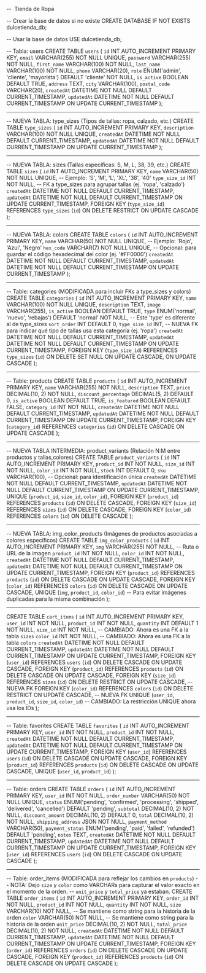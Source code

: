 --  Tienda de Ropa

-- Crear la base de datos si no existe
CREATE DATABASE IF NOT EXISTS dulcetienda_db;

-- Usar la base de datos
USE dulcetienda_db;

-- Tabla: users
CREATE TABLE `users` (
  `id` INT AUTO_INCREMENT PRIMARY KEY,
  `email` VARCHAR(255) NOT NULL UNIQUE,
  `password` VARCHAR(255) NOT NULL,
  `first_name` VARCHAR(100) NOT NULL,
  `last_name` VARCHAR(100) NOT NULL,
  `phone` VARCHAR(20),
  `role` ENUM('admin', 'cliente', 'mayorista') DEFAULT 'cliente' NOT NULL,
  `is_active` BOOLEAN DEFAULT TRUE,
  `address` TEXT,
  `city` VARCHAR(100),
  `postal_code` VARCHAR(20),
  `createdAt` DATETIME NOT NULL DEFAULT CURRENT_TIMESTAMP,
  `updatedAt` DATETIME NOT NULL DEFAULT CURRENT_TIMESTAMP ON UPDATE CURRENT_TIMESTAMP
);

---

-- NUEVA TABLA: type_sizes (Tipos de tallas: ropa, calzado, etc.)
CREATE TABLE `type_sizes` (
  `id` INT AUTO_INCREMENT PRIMARY KEY,
  `description` VARCHAR(100) NOT NULL UNIQUE,
  `createdAt` DATETIME NOT NULL DEFAULT CURRENT_TIMESTAMP,
  `updatedAt` DATETIME NOT NULL DEFAULT CURRENT_TIMESTAMP ON UPDATE CURRENT_TIMESTAMP
);

---

-- NUEVA TABLA: sizes (Tallas específicas: S, M, L, 38, 39, etc.)
CREATE TABLE `sizes` (
  `id` INT AUTO_INCREMENT PRIMARY KEY,
  `name` VARCHAR(50) NOT NULL UNIQUE, -- Ejemplo: 'S', 'M', 'L', 'XL', '38', '40'
  `type_size_id` INT NOT NULL, -- FK a type_sizes para agrupar tallas (ej. 'ropa', 'calzado')
  `createdAt` DATETIME NOT NULL DEFAULT CURRENT_TIMESTAMP,
  `updatedAt` DATETIME NOT NULL DEFAULT CURRENT_TIMESTAMP ON UPDATE CURRENT_TIMESTAMP,
  FOREIGN KEY (`type_size_id`) REFERENCES `type_sizes` (`id`) ON DELETE RESTRICT ON UPDATE CASCADE
);

---

-- NUEVA TABLA: colors
CREATE TABLE `colors` (
  `id` INT AUTO_INCREMENT PRIMARY KEY,
  `name` VARCHAR(50) NOT NULL UNIQUE, -- Ejemplo: 'Rojo', 'Azul', 'Negro'
  `hex_code` VARCHAR(7) NOT NULL UNIQUE, -- Opcional: para guardar el código hexadecimal del color (ej. '#FF0000')
  `createdAt` DATETIME NOT NULL DEFAULT CURRENT_TIMESTAMP,
  `updatedAt` DATETIME NOT NULL DEFAULT CURRENT_TIMESTAMP ON UPDATE CURRENT_TIMESTAMP
);

---

-- Table: categories (MODIFICADA para incluir FKs a type_sizes y colors)
CREATE TABLE `categories` (
  `id` INT AUTO_INCREMENT PRIMARY KEY,
  `name` VARCHAR(100) NOT NULL UNIQUE,
  `description` TEXT,
  `image` VARCHAR(255),
  `is_active` BOOLEAN DEFAULT TRUE,
  `type` ENUM('normal', 'nuevo', 'rebajas') DEFAULT 'normal' NOT NULL, -- Este 'type' es diferente al de type_sizes
  `sort_order` INT DEFAULT 0,
  `type_size_id` INT, -- NUEVA FK para indicar qué tipo de tallas usa esta categoría (ej. 'ropa')
  `createdAt` DATETIME NOT NULL DEFAULT CURRENT_TIMESTAMP,
  `updatedAt` DATETIME NOT NULL DEFAULT CURRENT_TIMESTAMP ON UPDATE CURRENT_TIMESTAMP,
  FOREIGN KEY (`type_size_id`) REFERENCES `type_sizes` (`id`) ON DELETE SET NULL ON UPDATE CASCADE,
  ON UPDATE CASCADE
);

---

-- Table: products 
CREATE TABLE `products` (
  `id` INT AUTO_INCREMENT PRIMARY KEY,
  `name` VARCHAR(255) NOT NULL,
  `description` TEXT,
  `price` DECIMAL(10, 2) NOT NULL,
  `discount_percentage` DECIMAL(5, 2) DEFAULT 0,
  `is_active` BOOLEAN DEFAULT TRUE,
  `is_featured` BOOLEAN DEFAULT FALSE,
  `category_id` INT NOT NULL,
  `createdAt` DATETIME NOT NULL DEFAULT CURRENT_TIMESTAMP,
  `updatedAt` DATETIME NOT NULL DEFAULT CURRENT_TIMESTAMP ON UPDATE CURRENT_TIMESTAMP,
  FOREIGN KEY (`category_id`) REFERENCES `categories` (`id`) ON DELETE CASCADE ON UPDATE CASCADE
);

---

-- NUEVA TABLA INTERMEDIA: product_variants (Relación N:M entre productos y tallas,colores)
CREATE TABLE `product_variants` (
  `id` INT AUTO_INCREMENT PRIMARY KEY,
  `product_id` INT NOT NULL,
  `size_id` INT NOT NULL,
  `color_id` INT NOT NULL,
  `stock` INT DEFAULT 0,
  `sku` VARCHAR(100), -- Opcional: para identificación única
  `createdAt` DATETIME NOT NULL DEFAULT CURRENT_TIMESTAMP,
  `updatedAt` DATETIME NOT NULL DEFAULT CURRENT_TIMESTAMP ON UPDATE CURRENT_TIMESTAMP,
  UNIQUE (`product_id`, `size_id`, `color_id`),
  FOREIGN KEY (`product_id`) REFERENCES `products` (`id`) ON DELETE CASCADE,
  FOREIGN KEY (`size_id`) REFERENCES `sizes` (`id`) ON DELETE CASCADE,
  FOREIGN KEY (`color_id`) REFERENCES `colors` (`id`) ON DELETE CASCADE
);

---

-- NUEVA TABLA: img_color_products (Imágenes de productos asociadas a colores específicos)
CREATE TABLE `img_color_products` (
  `id` INT AUTO_INCREMENT PRIMARY KEY,
  `img` VARCHAR(255) NOT NULL, -- Ruta o URL de la imagen
  `product_id` INT NOT NULL,
  `color_id` INT NOT NULL,
  `createdAt` DATETIME NOT NULL DEFAULT CURRENT_TIMESTAMP,
  `updatedAt` DATETIME NOT NULL DEFAULT CURRENT_TIMESTAMP ON UPDATE CURRENT_TIMESTAMP,
  FOREIGN KEY (`product_id`) REFERENCES `products` (`id`) ON DELETE CASCADE ON UPDATE CASCADE,
  FOREIGN KEY (`color_id`) REFERENCES `colors` (`id`) ON DELETE CASCADE ON UPDATE CASCADE,
  UNIQUE (`img`, `product_id`, `color_id`) -- Para evitar imágenes duplicadas para la misma combinación
);

---

CREATE TABLE `cart_items` (
  `id` INT AUTO_INCREMENT PRIMARY KEY,
  `user_id` INT NOT NULL,
  `product_id` INT NOT NULL,
  `quantity` INT DEFAULT 1 NOT NULL,
  `size_id` INT NOT NULL,  -- CAMBIADO: Ahora es una FK a la tabla `sizes`
  `color_id` INT NOT NULL, -- CAMBIADO: Ahora es una FK a la tabla `colors`
  `createdAt` DATETIME NOT NULL DEFAULT CURRENT_TIMESTAMP,
  `updatedAt` DATETIME NOT NULL DEFAULT CURRENT_TIMESTAMP ON UPDATE CURRENT_TIMESTAMP,
  FOREIGN KEY (`user_id`) REFERENCES `users` (`id`) ON DELETE CASCADE ON UPDATE CASCADE,
  FOREIGN KEY (`product_id`) REFERENCES `products` (`id`) ON DELETE CASCADE ON UPDATE CASCADE,
  FOREIGN KEY (`size_id`) REFERENCES `sizes` (`id`) ON DELETE RESTRICT ON UPDATE CASCADE,  -- NUEVA FK
  FOREIGN KEY (`color_id`) REFERENCES `colors` (`id`) ON DELETE RESTRICT ON UPDATE CASCADE, -- NUEVA FK
  UNIQUE (`user_id`, `product_id`, `size_id`, `color_id`) -- CAMBIADO: La restricción UNIQUE ahora usa los IDs
);

---

-- Table: favorites
CREATE TABLE `favorites` (
  `id` INT AUTO_INCREMENT PRIMARY KEY,
  `user_id` INT NOT NULL,
  `product_id` INT NOT NULL,
  `createdAt` DATETIME NOT NULL DEFAULT CURRENT_TIMESTAMP,
  `updatedAt` DATETIME NOT NULL DEFAULT CURRENT_TIMESTAMP ON UPDATE CURRENT_TIMESTAMP,
  FOREIGN KEY (`user_id`) REFERENCES `users` (`id`) ON DELETE CASCADE ON UPDATE CASCADE,
  FOREIGN KEY (`product_id`) REFERENCES `products` (`id`) ON DELETE CASCADE ON UPDATE CASCADE,
  UNIQUE (`user_id`, `product_id`)
);

---

-- Table: orders
CREATE TABLE `orders` (
  `id` INT AUTO_INCREMENT PRIMARY KEY,
  `user_id` INT NOT NULL,
  `order_number` VARCHAR(50) NOT NULL UNIQUE,
  `status` ENUM('pending', 'confirmed', 'processing', 'shipped', 'delivered', 'cancelled') DEFAULT 'pending',
  `subtotal` DECIMAL(10, 2) NOT NULL,
  `discount_amount` DECIMAL(10, 2) DEFAULT 0,
  `total` DECIMAL(10, 2) NOT NULL,
  `shipping_address` JSON NOT NULL,
  `payment_method` VARCHAR(50),
  `payment_status` ENUM('pending', 'paid', 'failed', 'refunded') DEFAULT 'pending',
  `notes` TEXT,
  `createdAt` DATETIME NOT NULL DEFAULT CURRENT_TIMESTAMP,
  `updatedAt` DATETIME NOT NULL DEFAULT CURRENT_TIMESTAMP ON UPDATE CURRENT_TIMESTAMP,
  FOREIGN KEY (`user_id`) REFERENCES `users` (`id`) ON DELETE CASCADE ON UPDATE CASCADE
);

---

-- Table: order_items (MODIFICADA para reflejar los cambios en `products`)
-- NOTA: Dejo `size` y `color` como VARCHARs para capturar el valor exacto en el momento de la orden.
-- `unit_price` y `total_price` ya estaban.
CREATE TABLE `order_items` (
  `id` INT AUTO_INCREMENT PRIMARY KEY,
  `order_id` INT NOT NULL,
  `product_id` INT NOT NULL,
  `quantity` INT NOT NULL,
  `size` VARCHAR(10) NOT NULL,  -- Se mantiene como string para la historia de la orden
  `color` VARCHAR(50) NOT NULL, -- Se mantiene como string para la historia de la orden
  `unit_price` DECIMAL(10, 2) NOT NULL,
  `total_price` DECIMAL(10, 2) NOT NULL,
  `createdAt` DATETIME NOT NULL DEFAULT CURRENT_TIMESTAMP,
  `updatedAt` DATETIME NOT NULL DEFAULT CURRENT_TIMESTAMP ON UPDATE CURRENT_TIMESTAMP,
  FOREIGN KEY (`order_id`) REFERENCES `orders` (`id`) ON DELETE CASCADE ON UPDATE CASCADE,
  FOREIGN KEY (`product_id`) REFERENCES `products` (`id`) ON DELETE CASCADE ON UPDATE CASCADE
);